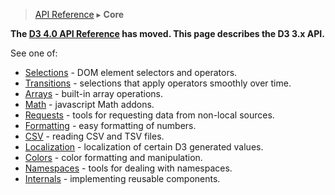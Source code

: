 > [API Reference](API-Reference.md) ▸ **Core**

**The [D3 4.0 API Reference](https://github.com/d3/d3/blob/master/API.md) has moved. This page describes the D3 3.x API.**

See one of:

* [Selections](Selections.md) - DOM element selectors and operators.
* [Transitions](Transitions.md) - selections that apply operators smoothly over time.
* [Arrays](Arrays.md) - built-in array operations.
* [Math](Math.md) - javascript Math addons.
* [Requests](Requests.md) - tools for requesting data from non-local sources.
* [Formatting](Formatting.md) - easy formatting of numbers.
* [CSV](CSV.md) - reading CSV and TSV files.
* [Localization](Localization.md) - localization of certain D3 generated values.
* [Colors](Colors.md) - color formatting and manipulation.
* [Namespaces](Namespaces.md) - tools for dealing with namespaces.
* [Internals](Internals.md) - implementing reusable components.
